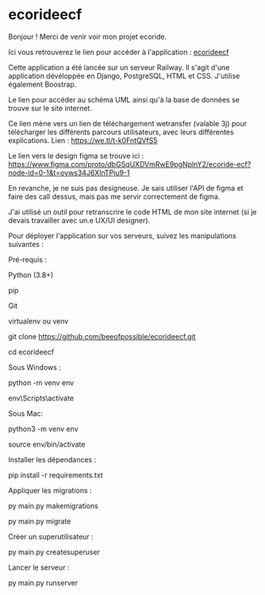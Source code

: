 ﻿# ecorideecf

Bonjour ! 
Merci de venir voir mon projet ecoride. 
 
Ici vous retrouverez le lien pour accéder à l'application : [ecorideecf](https://ecorideecf-production.up.railway.app/)

Cette application a été lancée sur un serveur Railway. 
Il s'agit d'une application dévéloppée en Django, PostgreSQL, HTML et CSS. J'utilise également Boostrap. 

Le lien pour accéder au schéma UML ainsi qu'à la base de données se trouve sur le site internet. 

Ce lien mène vers un lien de téléchargement wetransfer (valable 3j) pour télécharger les différents parcours utilisateurs, avec leurs différentes explications. 
Lien : https://we.tl/t-k0FntQVfS5

Le lien vers le design figma se trouve ici : 
https://www.figma.com/proto/dbGSqUXDVmRwE9pgNplnY2/ecoride-ecf?node-id=0-1&t=oyws34J6XlnTPju9-1

En revanche, je ne suis pas designeuse. Je sais utiliser l'API de figma et faire des call dessus, mais pas me servir correctement de figma.

J'ai utilisé un outil pour retranscrire le code HTML de mon site internet (si je devais travailler avec un.e UX/UI designer). 

Pour déployer l'application sur vos serveurs, suivez les manipulations suivantes : 

Pré-requis : 

Python (3.8+)

pip 

Git

virtualenv ou venv

git clone https://github.com/beeofpossible/ecorideecf.git

cd ecorideecf

Sous Windows : 

python -m venv env

env\Scripts\activate


Sous Mac: 

python3 -m venv env

source env/bin/activate 

Installer les dépendances : 

pip install -r requirements.txt

Appliquer les migrations : 

py main.py makemigrations 

py main.py migrate 

Créer un superutilisateur :

py main.py createsuperuser

Lancer le serveur :

py main.py runserver

